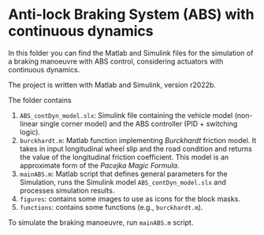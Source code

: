 # Anti-lock Braking System (ABS) with continuous dynamics

In this folder you can find the Matlab and Simulink files for the
simulation of a braking manoeuvre with ABS control, considering actuators
with continuous dynamics.

The project is written with Matlab and Simulink, version r2022b.

The folder contains

1. `ABS_contDyn_model.slx`: Simulink file containing the vehicle model (non-linear single corner model) and the ABS controller (PID + switching logic).
2. `burckhardt.m`: Matlab function implementing _Burckhardt_ friction model. It takes in input longitudinal wheel slip and the road condition and returns the value of the longitudinal friction coefficient. This model is an approximate form of the _Pacejka Magic Formula_.
3. `mainABS.m`: Matlab script that defines general parameters for the Simulation, runs the Simulink model `ABS_contDyn_model.slx` and processes simulation results.
4. `figures`: contains some images to use as icons for the block masks.
5. `functions`: contains some functions (e.g., `burckhardt.m`).

To simulate the braking manoeuvre, run `mainABS.m` script.
